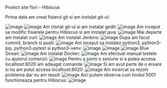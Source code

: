 Proiect site flori - Hibiscus

Prima data am creat fisierul git si am instalat git-ul:

![image](https://github.com/andrei162/curs_vcgj_444D_flori/assets/93872614/adfa8de0-ffe5-4d18-a829-1c41a792ba5a)
![image](https://github.com/andrei162/curs_vcgj_444D_flori/assets/93872614/c5451353-8fd2-45bf-89eb-59a064684674)
Am clonat git-ul si am instalat gedit:
![image](https://github.com/andrei162/curs_vcgj_444D_flori/assets/93872614/d995e7fe-0502-4f7f-88cd-ed8f11bb5d78)
Am inceput sa modific fisierele pentru Hibiscus si am instalat java:
![image](https://github.com/andrei162/curs_vcgj_444D_flori/assets/93872614/dbeb6fe8-ad1a-45f7-9097-afd174438ba9)
Mai departe am instalat curl:
![image](https://github.com/andrei162/curs_vcgj_444D_flori/assets/93872614/8042c83a-780e-47c7-92d4-f0ccc8a96de4)
Am instalat Jenkins:
![image](https://github.com/andrei162/curs_vcgj_444D_flori/assets/93872614/903dd037-a33b-4994-8af4-aa5f3594c20a)
Dupa am facut commit, branch si push:
![image](https://github.com/andrei162/curs_vcgj_444D_flori/assets/93872614/3d82ab03-a1f1-4937-87b1-93afa398b807)
Am inceput sa instalez python3, python3-pip, python3-pytest si python3-venv:
![image](https://github.com/andrei162/curs_vcgj_444D_flori/assets/93872614/70ff9117-e45d-4d8b-99cf-de772099f3a4)
![image](https://github.com/andrei162/curs_vcgj_444D_flori/assets/93872614/7d70f8e1-7b44-4a1a-be26-fdc894985fcb)
![image](https://github.com/andrei162/curs_vcgj_444D_flori/assets/93872614/47940a43-a341-47e6-a90b-66f613269c17)
Blue Ocean:
![image](https://github.com/andrei162/curs_vcgj_444D_flori/assets/93872614/f2485042-b88d-4e34-b082-7593e2655846)
Am instalat Docker:
![image](https://github.com/andrei162/curs_vcgj_444D_flori/assets/93872614/f88633c7-81a0-43cc-8a92-51b82aa80d21)
Am efectuat manual testele cu ajutorul comenzii:
![image](https://github.com/andrei162/curs_vcgj_444D_flori/assets/93872614/72fdbc47-4876-49a1-a12b-d818b0459711)
Pentru a porni o sesiune si a putea accesa localhost:8020 am adaugat comanda:
![image](https://github.com/andrei162/curs_vcgj_444D_flori/assets/93872614/05ce04a0-4348-402a-a5dc-497eb2f98878)
Si am avut parte de o eroare si nu am putut accesa localhost:8020:
![image](https://github.com/andrei162/curs_vcgj_444D_flori/assets/93872614/4cad8fb0-a843-424a-9d75-d425d0d56772)
Am incercat sa rezolv problema dar nu am reusit:
![image](https://github.com/andrei162/curs_vcgj_444D_flori/assets/93872614/daebb1fe-2650-4568-afc4-210c9a8185ec)
Aici putem observa cum hostul 5001 functioneaza pentru Hibiscus:
![image](https://github.com/andrei162/curs_vcgj_444D_flori/assets/93872614/5c8b2b22-bb0c-47d7-b959-ecd5bf5950ab)




